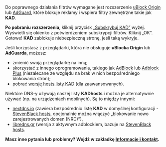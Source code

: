 Do poprawnego działania filtrów wymagane jest rozszerzenie [uBlock Origin](https://github.com/gorhill/uBlock#installation) lub [AdGuard](https://adguard.com/pl/adguard-browser-extension/overview.html), które blokuje reklamy i wspiera filtry zewnętrzne takie jak **KAD**.

**Po pobraniu rozszerzenia**, kliknij przycisk [„Subskrybuj KAD”](#body) wyżej. Wyświetli się okienko z potwierdzeniem subskrypcji filtrów. Kliknij „OK”. Gotowe! **KAD** zablokuje niebezpieczną stronę, jeśli taką wykryje.

Jeśli korzystasz z przeglądarki, która nie obsługuje **uBlocka Origin** lub **AdGuarda**, możesz:
* zmienić swoją przeglądarkę na inną;
* skorzystać z innego oprogramowania, takiego jak [AdBlock](https://getadblock.com/) lub [Adblock Plus](https://adblockplus.org/) (niezalecane ze względu na brak w nich bezpośredniego blokowania stron);
* pobrać [wersję hosts listy KAD](https://github.com/FiltersHeroes/KADhosts) (dla zaawansowanych).

Niektóre DNS-y używają naszej listy **KADhosts** i można je alternatywnie używać (np. na urządzeniach mobilnych). Są to między innymi:
* [nextdns.io](https://nextdns.io/) (zawiera bezpośrednio listę **KAD** w domyślnej konfiguracji - [StevenBlack hosts](https://github.com/StevenBlack/hosts), opcjonalnie można włączyć „blokowanie nowo zarejestrowanych domen (NRD)”),<!-- * [dnscrypt.pl/ `dnscrypt.pl-armada`](https://dnscrypt.pl/) (zawiera listę **KAD** w wersji `dnscrypt.pl-armada`), -->
* [libredns.gr](https://libredns.gr/) (wersja z aktywnym adblockiem, bazuje na [StevenBlack hosts](https://github.com/StevenBlack/hosts).<!-- * [ahadns.com](https://ahadns.com/) (bazuje na **oisd.nl**),* [adhole.org](https://adhole.org/) (bazuje na **oisd.nl**). -->

**Masz inne pytania lub problemy? Wejdź w zakładkę [Informacje i kontakt](#contact).**
